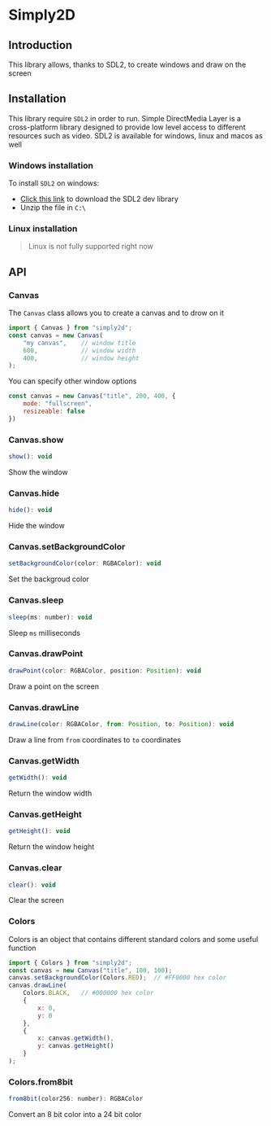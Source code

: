 # Simply2D
## Introduction
This library allows, thanks to SDL2, to create windows and draw on the screen

## Installation
This library require `SDL2` in order to run. Simple DirectMedia Layer is a cross-platform library designed to provide low level access to different resources such as video. SDL2 is available for windows, linux and macos as well
### Windows installation
To install `SDL2` on windows:
- <a href="https://github.com/libsdl-org/SDL/releases/download/release-2.26.5/SDL2-devel-2.26.5-mingw.zip">Click this link</a> to download the SDL2 dev library
- Unzip the file in `C:\`
### Linux installation
> Linux is not fully supported right now

## API
### Canvas
The `Canvas` class allows you to create a canvas and to drow on it
```js
import { Canvas } from "simply2d";
const canvas = new Canvas(
	"my canvas",	// window title
	600,			// window width
	400,			// window height
);
```
You can specify other window options
```js
const canvas = new Canvas("title", 200, 400, {
	mode: "fullscreen",
	resizeable: false
})
```

### Canvas.show
```js
show(): void
```
Show the window

### Canvas.hide
```js
hide(): void
```
Hide the window

### Canvas.setBackgroundColor
```js
setBackgroundColor(color: RGBAColor): void
```
Set the backgroud color

### Canvas.sleep
```js
sleep(ms: number): void
```
Sleep `ms` milliseconds

### Canvas.drawPoint
```js
drawPoint(color: RGBAColor, position: Position): void
```
Draw a point on the screen

### Canvas.drawLine
```js
drawLine(color: RGBAColor, from: Position, to: Position): void
```
Draw a line from `from` coordinates to `to` coordinates

### Canvas.getWidth
```js
getWidth(): void
```
Return the window width

### Canvas.getHeight
```js
getHeight(): void
```
Return the window height

### Canvas.clear
```js
clear(): void
```
Clear the screen

### Colors
Colors is an object that contains different standard colors and some useful function
```js
import { Colors } from "simply2d";
const canvas = new Canvas("title", 100, 100);
canvas.setBackgroundColor(Colors.RED);	// #FF0000 hex color
canvas.drawLine(
	Colors.BLACK, 	// #000000 hex color
	{
		x: 0,
		y: 0
	},
	{
		x: canvas.getWidth(),
		y: canvas.getHeight()
	}
);
```


### Colors.from8bit
```js
from8bit(color256: number): RGBAColor
```
Convert an 8 bit color into a 24 bit color